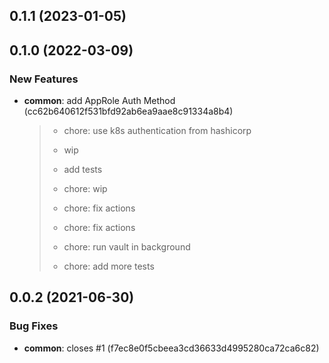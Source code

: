 ## 0.1.1 (2023-01-05)



## 0.1.0 (2022-03-09)


### New Features

* **common**: add AppRole Auth Method (cc62b640612f531bfd92ab6ea9aae8c91334a8b4)
  > * chore: use k8s authentication from hashicorp
  > 
  > * wip
  > 
  > * add tests
  > 
  > * chore: wip
  > 
  > * chore: fix actions
  > 
  > * chore: fix actions
  > 
  > * chore: run vault in background
  > 
  > * chore: add more tests



## 0.0.2 (2021-06-30)


### Bug Fixes

* **common**: closes #1 (f7ec8e0f5cbeea3cd36633d4995280ca72ca6c82)



